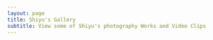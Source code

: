```yaml
---
layout: page
title: Shiyu's Gallery
subtitle: View some of Shiyu's photography Works and Video Clips
---
```




